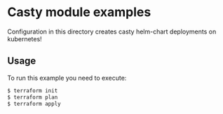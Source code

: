 # Casty module examples
Configuration in this directory creates casty helm-chart deployments on kubernetes! 

## Usage
To run this example you need to execute:

```bash
$ terraform init
$ terraform plan
$ terraform apply
```
